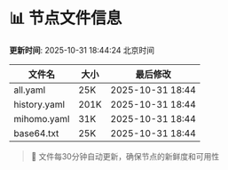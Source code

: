 # 📊 节点文件信息

**更新时间**: 2025-10-31 18:44:24 北京时间

| 文件名 | 大小 | 最后修改 |
|--------|------|----------|
| all.yaml | 25K | 2025-10-31 18:44 |
| history.yaml | 201K | 2025-10-31 18:44 |
| mihomo.yaml | 31K | 2025-10-31 18:44 |
| base64.txt | 25K | 2025-10-31 18:44 |

> 🔄 文件每30分钟自动更新，确保节点的新鲜度和可用性
